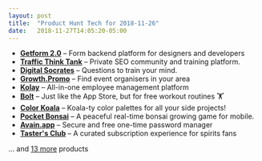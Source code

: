 ```yaml
---
layout: post
title:  "Product Hunt Tech for 2018-11-26"
date:   2018-11-27T14:05:20-05:00
---
```


* **[Getform 2.0](https://www.producthunt.com/posts/getform-2-0?utm_campaign=producthunt-api&utm_medium=api&utm_source=Application%3A+Daily+Digest+RSS+%28ID%3A+3202%29)** – Form backend platform for designers and developers
* **[Traffic Think Tank](https://www.producthunt.com/posts/traffic-think-tank-2?utm_campaign=producthunt-api&utm_medium=api&utm_source=Application%3A+Daily+Digest+RSS+%28ID%3A+3202%29)** – Private SEO community and training platform.
* **[Digital Socrates](https://www.producthunt.com/posts/digital-socrates?utm_campaign=producthunt-api&utm_medium=api&utm_source=Application%3A+Daily+Digest+RSS+%28ID%3A+3202%29)** – Questions to train your mind.
* **[Growth.Promo](https://www.producthunt.com/posts/growth-promo?utm_campaign=producthunt-api&utm_medium=api&utm_source=Application%3A+Daily+Digest+RSS+%28ID%3A+3202%29)** – Find event organisers in your area
* **[Kolay](https://www.producthunt.com/posts/kolay?utm_campaign=producthunt-api&utm_medium=api&utm_source=Application%3A+Daily+Digest+RSS+%28ID%3A+3202%29)** – All-in-one employee management platform
* **[Bolt](https://www.producthunt.com/posts/bolt-dce3e3a4-ac80-47dc-9db2-1f407357344f?utm_campaign=producthunt-api&utm_medium=api&utm_source=Application%3A+Daily+Digest+RSS+%28ID%3A+3202%29)** – Just like the App Store, but for free workout routines 🏋️
* **[Color Koala](https://www.producthunt.com/posts/color-koala?utm_campaign=producthunt-api&utm_medium=api&utm_source=Application%3A+Daily+Digest+RSS+%28ID%3A+3202%29)** – Koala-ty color palettes for all your side projects!
* **[Pocket Bonsai](https://www.producthunt.com/posts/pocket-bonsai?utm_campaign=producthunt-api&utm_medium=api&utm_source=Application%3A+Daily+Digest+RSS+%28ID%3A+3202%29)** – A peaceful real-time bonsai growing game for mobile.
* **[Avain.app](https://www.producthunt.com/posts/avain-app?utm_campaign=producthunt-api&utm_medium=api&utm_source=Application%3A+Daily+Digest+RSS+%28ID%3A+3202%29)** – Secure and free one-time password manager
* **[Taster's Club](https://www.producthunt.com/posts/taster-s-club-2?utm_campaign=producthunt-api&utm_medium=api&utm_source=Application%3A+Daily+Digest+RSS+%28ID%3A+3202%29)** – A curated subscription experience for spirits fans

… and [13 more](https://www.producthunt.com/tech) products